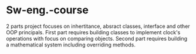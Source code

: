 # Sw-eng.-course
2 parts project focuses on inhertitance, absract classes, interface and other OOP principals.
First part requires building classes to implement clock's operations with focus on comparing objects. 
Second part requires building a mathematical system including overriding methods.
